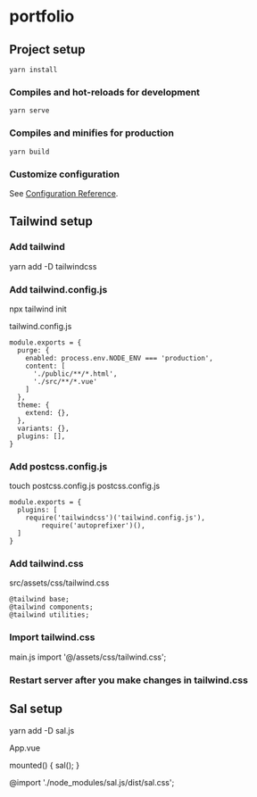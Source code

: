# portfolio

## Project setup
```
yarn install
```

### Compiles and hot-reloads for development
```
yarn serve
```

### Compiles and minifies for production
```
yarn build
```

### Customize configuration
See [Configuration Reference](https://cli.vuejs.org/config/).


## Tailwind setup

### Add tailwind
yarn add -D tailwindcss

### Add tailwind.config.js
npx tailwind init

tailwind.config.js
```
module.exports = {
  purge: {
    enabled: process.env.NODE_ENV === 'production',
    content: [
      './public/**/*.html',
      './src/**/*.vue'
    ]
  },
  theme: {
    extend: {},
  },
  variants: {},
  plugins: [],
}
```

### Add postcss.config.js
touch postcss.config.js
postcss.config.js
```
module.exports = {
  plugins: [
    require('tailwindcss')('tailwind.config.js'),
 		require('autoprefixer')(),
  ]
}
```

### Add tailwind.css
src/assets/css/tailwind.css
```
@tailwind base;
@tailwind components;
@tailwind utilities;
```

### Import tailwind.css
main.js
import '@/assets/css/tailwind.css';

### Restart server after you make changes in tailwind.css


## Sal setup
yarn add -D sal.js

App.vue

mounted() {
  sal();
}

@import './node_modules/sal.js/dist/sal.css';